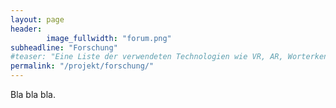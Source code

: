 ```yaml
---
layout: page
header:
        image_fullwidth: "forum.png"
subheadline: "Forschung"
#teaser: "Eine Liste der verwendeten Technologien wie VR, AR, Worterkennung, etc."
permalink: "/projekt/forschung/"
---
```


Bla bla bla.

